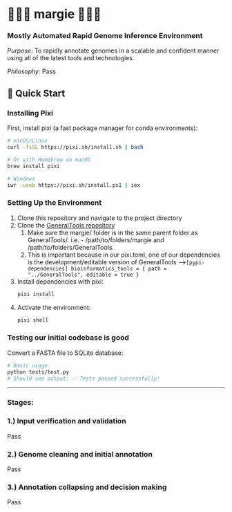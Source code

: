 # 🌹🦠️🍄 margie 🍄🦠️🌹
### Mostly Automated Rapid Genome Inference Environment

_*Purpose*_: To rapidly annotate genomes in a scalable and confident manner using all of the latest tools and technologies.  

_*Philosophy*_: Pass

## 🚀 Quick Start

### Installing Pixi
First, install pixi (a fast package manager for conda environments):

```bash
# macOS/Linux
curl -fsSL https://pixi.sh/install.sh | bash

# Or with Homebrew on macOS
brew install pixi

# Windows
iwr -useb https://pixi.sh/install.ps1 | iex
```

### Setting Up the Environment
1. Clone this repository and navigate to the project directory
2. Clone the [GeneralTools repository](https://github.com/Diet-Microbiome-Interactions-Lab/GeneralTools)
   1. Make sure the margie/ folder is in the same parent folder as GeneralTools/. i.e. - /path/to/folders/margie and /path/to/folders/GeneralTools.
   2. This is important because in our pixi.toml, one of our dependencies is the development/editable version of GeneralTools -->`[pypi-dependencies]
bioinformatics_tools = { path = "../GeneralTools", editable = true }`
3. Install dependencies with pixi:
   ```bash
   pixi install
   ```
4. Activate the environment:
   ```bash
   pixi shell
   ```

### Testing our initial codebase is good
Convert a FASTA file to SQLite database:
```bash
# Basic usage
python tests/test.py
# Should see output: ✅ Tests passed successfully!
```

***
### Stages:
### 1.) Input verification and validation  
Pass
### 2.) Genome cleaning and initial annotation  
Pass
### 3.) Annotation collapsing and decision making
Pass

